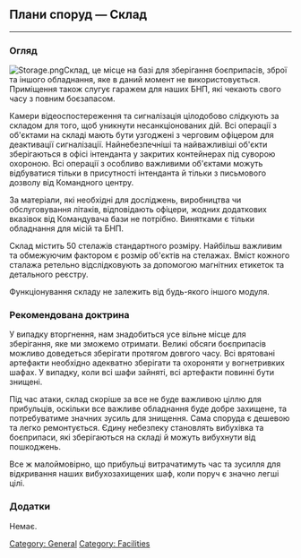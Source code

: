 ## Плани споруд — Склад

------------------------------------------------------------------------

### Огляд

![](Storage.png "Storage.png")Склад, це місце на базі для зберігання
боєприпасів, зброї та іншого обладнання, яке в даний момент не
використовується. Приміщення також слугує гаражем для наших БНП, які
чекають свого часу з повним боєзапасом.

Камери відеоспостереження та сигналізація цілодобово слідкують за
складом для того, щоб уникнути несанкціонованих дій. Всі операції з
об'єктами на складі мають бути узгоджені з черговим офіцером для
деактивації сигналізації. Найнебезпечніші та найважливіші об'єкти
зберігаються в офісі інтенданта у закритих контейнерах під суворою
охороною. Всі операції з особливо важливими об'єктами можуть відбуватися
тільки в присутності інтенданта й тільки з письмового дозволу від
Командного центру.

За матеріали, які необхідні для досліджень, виробництва чи
обслуговування літаків, відповідають офіцери, жодних додаткових вказівок
від Командувача бази не потрібно. Винятками є тільки обладнання для
місій та БНП.

Склад містить 50 стелажів стандартного розміру. Найбільш важливим та
обмежуючим фактором є розмір об'єктів на стелажах. Вміст кожного сталажа
ретельно відслідковують за допомогою магнітних етикеток та детального
реєстру.

Функціонування складу не залежить від будь-якого іншого модуля.

### Рекомендована доктрина

У випадку вторгнення, нам знадобиться усе вільне місце для зберігання,
яке ми зможемо отримати. Великі обсяги боєприпасів можливо доведеться
зберігати протягом довгого часу. Всі врятовані артефакти необхідно
адекватно зберігати та охороняти у вогнетривких шафах. У випадку, коли
всі шафи зайняті, всі артефакти повинні бути знищені.

Під час атаки, склад скоріше за все не буде важливою ціллю для
прибульців, оскільки все важливе обладнання буде добре захищене, та
потребуватиме значних зусиль для знищення. Сама споруда є дешевою та
легко ремонтується. Єдину небезпеку становлять вибухівка та боєприпаси,
які зберігаються на складі й можуть вибухнути від пошкоджень.

Все ж малоймовірно, що прибульці витрачатимуть час та зусилля для
відкривання наших вибухозахищених шаф, коли поруч є значно легші цілі.

### Додатки

Немає.

[Category: General](Category:_General "wikilink") [Category:
Facilities](Category:_Facilities "wikilink")